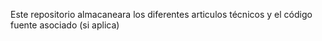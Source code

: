 Este repositorio almacaneara los diferentes articulos técnicos y el código fuente asociado (si aplica)